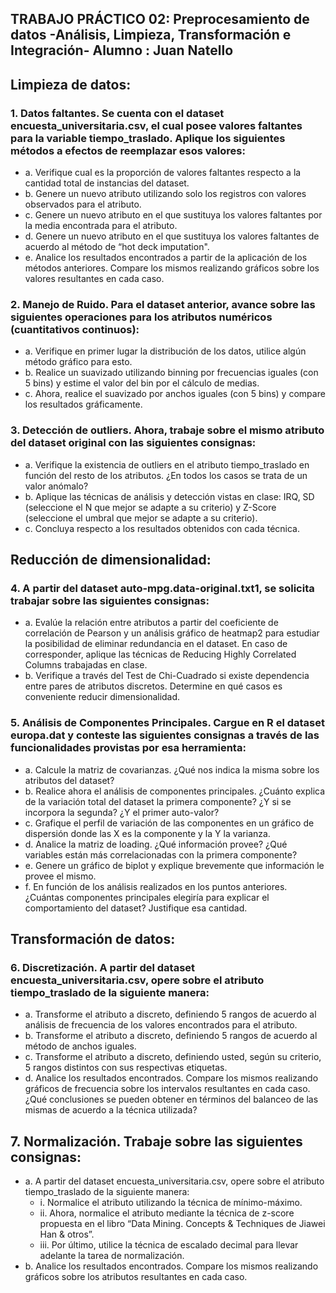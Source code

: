 ## TRABAJO PRÁCTICO 02: Preprocesamiento de datos -Análisis, Limpieza, Transformación e Integración- Alumno : Juan Natello

## Limpieza de datos:

### 1. Datos faltantes. Se cuenta con el dataset encuesta_universitaria.csv, el cual posee valores faltantes para la variable tiempo_traslado. Aplique los siguientes métodos a efectos de reemplazar esos valores:

- a. Verifique cual es la proporción de valores faltantes respecto a la cantidad total de instancias del dataset.
- b. Genere un nuevo atributo utilizando solo los registros con valores observados para el atributo.
- c. Genere un nuevo atributo en el que sustituya los valores faltantes por la media encontrada para el atributo.
- d. Genere un nuevo atributo en el que sustituya los valores faltantes de acuerdo al método de “hot deck imputation".
- e. Analice los resultados encontrados a partir de la aplicación de los métodos anteriores. Compare los mismos realizando gráficos sobre los valores resultantes en cada caso.

### 2. Manejo de Ruido. Para el dataset anterior, avance sobre las siguientes operaciones para los atributos numéricos (cuantitativos continuos):

- a. Verifique en primer lugar la distribución de los datos, utilice algún método gráfico para esto.
- b. Realice un suavizado utilizando binning por frecuencias iguales (con 5 bins) y estime el valor del bin por el cálculo de medias.
- c. Ahora, realice el suavizado por anchos iguales (con 5 bins) y compare los resultados gráficamente.

### 3. Detección de outliers. Ahora, trabaje sobre el mismo atributo del dataset original con las siguientes consignas:

- a. Verifique la existencia de outliers en el atributo tiempo_traslado en función del resto de los atributos. ¿En todos los casos se trata de un valor anómalo?
- b. Aplique las técnicas de análisis y detección vistas en clase: IRQ, SD (seleccione el N que mejor se adapte a su criterio) y Z-Score (seleccione el umbral que mejor se adapte a su criterio).
- c. Concluya respecto a los resultados obtenidos con cada técnica.

## Reducción de dimensionalidad:

### 4. A partir del dataset auto-mpg.data-original.txt1, se solicita trabajar sobre las siguientes consignas:

- a. Evalúe la relación entre atributos a partir del coeficiente de correlación de Pearson y un análisis gráfico de heatmap2 para estudiar la posibilidad de eliminar redundancia en el dataset. En caso de corresponder, aplique las técnicas de Reducing Highly Correlated Columns trabajadas en clase.
- b. Verifique a través del Test de Chi-Cuadrado si existe dependencia entre pares de atributos discretos. Determine en qué casos es conveniente reducir dimensionalidad.

### 5. Análisis de Componentes Principales. Cargue en R el dataset europa.dat y conteste las siguientes consignas a través de las funcionalidades provistas por esa herramienta:

- a. Calcule la matriz de covarianzas. ¿Qué nos indica la misma sobre los atributos del dataset?
- b. Realice ahora el análisis de componentes principales. ¿Cuánto explica de la variación total del dataset la primera componente? ¿Y si se incorpora la segunda? ¿Y el primer auto-valor?
- c. Grafique el perfil de variación de las componentes en un gráfico de dispersión donde las X es la componente y la Y la varianza.
- d. Analice la matriz de loading. ¿Qué información provee? ¿Qué variables están más correlacionadas con la primera componente?
- e. Genere un gráfico de biplot y explique brevemente que información le provee el mismo.
- f. En función de los análisis realizados en los puntos anteriores. ¿Cuántas componentes principales elegiría para explicar el comportamiento del dataset? Justifique esa cantidad.

## Transformación de datos:

### 6. Discretización. A partir del dataset encuesta_universitaria.csv, opere sobre el atributo tiempo_traslado de la siguiente manera:

- a. Transforme el atributo a discreto, definiendo 5 rangos de acuerdo al análisis de frecuencia de los valores encontrados para el atributo.
- b. Transforme el atributo a discreto, definiendo 5 rangos de acuerdo al método de anchos iguales.
- c. Transforme el atributo a discreto, definiendo usted, según su criterio, 5 rangos distintos con sus respectivas etiquetas.
- d. Analice los resultados encontrados. Compare los mismos realizando gráficos de frecuencia sobre los intervalos resultantes en cada caso. ¿Qué conclusiones se pueden obtener en términos del balanceo de las mismas de acuerdo a la técnica utilizada?

## 7. Normalización. Trabaje sobre las siguientes consignas:

- a. A partir del dataset encuesta_universitaria.csv, opere sobre el atributo tiempo_traslado de la siguiente manera:
    + i. Normalice el atributo utilizando la técnica de mínimo-máximo.
    + ii. Ahora, normalice el atributo mediante la técnica de z-score propuesta en el libro “Data Mining. Concepts & Techniques de Jiawei Han & otros”.
    + iii. Por último, utilice la técnica de escalado decimal para llevar adelante la tarea de normalización.
- b. Analice los resultados encontrados. Compare los mismos realizando gráficos sobre los atributos resultantes en cada caso.
